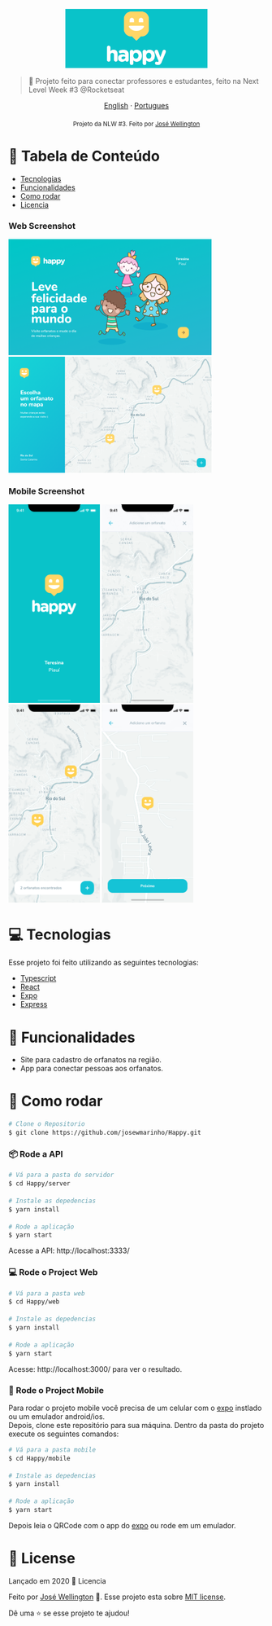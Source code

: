 <p align="center">
   <img src="./.github/logo.png" alt="Proffy" width="280"/>
</p>

> :rocket: Projeto feito para conectar professores e estudantes, feito na Next Level Week #3 @Rocketseat

<p align="center">
    <a href="README.md">English</a>
    ·
    <a href="README-pt.md">Portugues</a>
 </p>

<div align="center">
  <sub>Projeto da NLW #3. Feito por
    <a href="https://github.com/josewmarinho">José Wellington</a>

  </sub>
</div>

# :pushpin: Tabela de Conteúdo
 
* [Tecnologias](#computer-technologies)
* [Funcionalidades](#rocket-features)
* [Como rodar](#construction_worker-how-to-run)
* [Licencia](#closed_book-license)

### Web Screenshot
<div>
   <img src="./.github/Home.png" width="400px">
   <img src="./.github/Mapa-web.png" width="400px">
</div>

### Mobile Screenshot
<div>
   <img src="./.github/mobile-splash.png" width="180">
   <img src="./.github/mobile-toque-mapa.png" width="180">
   <img src="./.github/mobile-mapa.png" width="180">
   <img src="./.github/mobile-localização-feita.png" width="180">
</div>
    
# :computer: Tecnologias
Esse projeto foi feito utilizando as seguintes tecnologias:

* [Typescript](https://www.typescriptlang.org/)      
* [React](https://reactjs.org/)      
* [Expo](https://expo.io/)       
* [Express](https://expressjs.com/)      

# :rocket: Funcionalidades

* Site para cadastro de orfanatos na região.
* App para conectar pessoas aos orfanatos.

# :construction_worker: Como rodar
```bash
# Clone o Repositorio
$ git clone https://github.com/josewmarinho/Happy.git
```
### 📦 Rode a API

```bash
# Vá para a pasta do servidor
$ cd Happy/server

# Instale as depedencias
$ yarn install

# Rode a aplicação
$ yarn start
```
Acesse a API: http://localhost:3333/

### 💻 Rode o Project Web

```bash
# Vá para a pasta web
$ cd Happy/web

# Instale as depedencias
$ yarn install

# Rode a aplicação
$ yarn start
```
Acesse: http://localhost:3000/ para ver o resultado.

### 📱 Rode o Project Mobile
Para rodar o projeto mobile você precisa de um celular com o [expo](https://play.google.com/store/apps/details?id=host.exp.exponent) instlado ou um emulador android/ios.
<br />
Depois, clone este repositório para sua máquina. Dentro da pasta do projeto execute os seguintes comandos:

```bash
# Vá para a pasta mobile
$ cd Happy/mobile

# Instale as depedencias
$ yarn install

# Rode a aplicação
$ yarn start
```
Depois leia o QRCode com o app do [expo](https://play.google.com/store/apps/details?id=host.exp.exponent) ou rode em um emulador.


# :closed_book: License

Lançado em 2020 :closed_book: Licencia

Feito por [José Wellington](https://github.com/josewmarinho) 🚀.
Esse projeto esta sobre [MIT license](./LICENSE).

Dê uma ⭐️ se esse projeto te ajudou!
